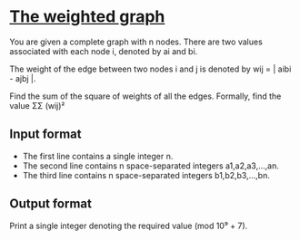 # [The weighted graph][link]

You are given a complete graph with n nodes. There are two values associated with each node i, denoted by ai and bi.

The weight of the edge between two nodes i and j is denoted by wij = | aibi - ajbj |.

Find the sum of the square of weights of all the edges. Formally, find the value ΣΣ (wij)²

## Input format

- The first line contains a single integer n.
- The second line contains n space-separated integers a1,a2,a3,...,an.
- The third line contains n space-separated integers b1,b2,b3,...,bn.

## Output format

Print a single integer denoting the required value (mod 10⁹ + 7).

[link]: https://www.hackerearth.com/practice/algorithms/greedy/basics-of-greedy-algorithms/practice-problems/algorithm/weighted-graph-8e6b1122/
